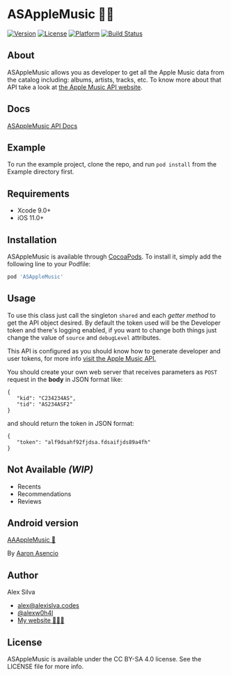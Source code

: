 # ASAppleMusic 🍎🎵

[![Version](https://img.shields.io/cocoapods/v/ASAppleMusic.svg?style=flat)](http://cocoapods.org/pods/ASAppleMusic)
[![License](https://img.shields.io/cocoapods/l/ASAppleMusic.svg?style=flat)](http://cocoapods.org/pods/ASAppleMusic)
[![Platform](https://img.shields.io/cocoapods/p/ASAppleMusic.svg?style=flat)](http://cocoapods.org/pods/ASAppleMusic)
[![Build Status](https://travis-ci.org/Alexsays/ASAppleMusic.svg?branch=master)](https://travis-ci.org/Alexsays/ASAppleMusic)

## About
ASAppleMusic allows you as developer to get all the Apple Music data from the catalog including: albums, artists, tracks, etc.
To know more about that API take a look at [the Apple Music API website](https://developer.apple.com/library/content/documentation/NetworkingInternetWeb/Conceptual/AppleMusicWebServicesReference/index.html).

## Docs

[ASAppleMusic API Docs](http://asapplemusic.alexsays.info)

## Example

To run the example project, clone the repo, and run `pod install` from the Example directory first.

## Requirements

- Xcode 9.0+
- iOS 11.0+

## Installation

ASAppleMusic is available through [CocoaPods](http://cocoapods.org). To install
it, simply add the following line to your Podfile:

```ruby
pod 'ASAppleMusic'
```

## Usage

To use this class just call the singleton `shared` and each *getter method* to get the API object desired.
 By default the token used will be the Developer token and there's logging enabled, if you want to change both things just change the value of `source` and `debugLevel` attributes.

 This API is configured as you should know how to generate developer and user tokens, for more info [visit the Apple Music API.](https://developer.apple.com/library/content/documentation/NetworkingInternetWeb/Conceptual/AppleMusicWebServicesReference/SetUpWebServices.html)

 You should create your own web server that receives parameters as `POST` request in the **body** in JSON format like:
 ````
 {
    "kid": "C234234AS",
    "tid": "AS234ASF2"
 }
 ````

 and should return the token in JSON format:
 ````
 {
    "token": "alf9dsahf92fjdsa.fdsaifjds89a4fh"
 }
 ````

## Not Available *(WIP)*

- Recents
- Recommendations
- Reviews

## Android version

[AAAppleMusic 🎵](https://github.com/aaronat1/AAAppleMusic)

By [Aaron Asencio](http://aaronat1.com)

## Author

Alex Silva

- [alex@alexislva.codes](mailto:alex@alexislva.codes)
- [@alexw0h4l](https://twitter.com/alexw0h4l)
- [My website 👨🏻‍💻](http://alexsays.info)

## License

ASAppleMusic is available under the CC BY-SA 4.0 license. See the LICENSE file for more info.
